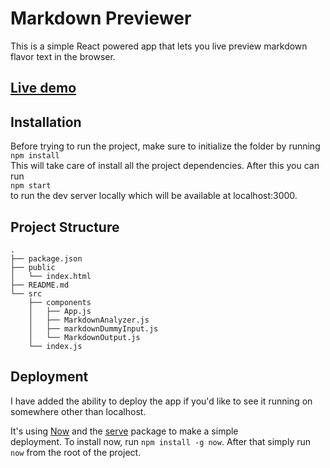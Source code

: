 # Markdown Previewer

This is a simple React powered app that lets you live preview markdown flavor text in the browser.  

## [Live demo](https://markdown-previewer-bxaruqjxby.now.sh/)

## Installation

Before trying to run the project, make sure to initialize the folder by running  
```npm install```  
This will take care of install all the project dependencies. After this you can run  
```npm start```  
to run the dev server locally which will be available at localhost:3000.  

## Project Structure

```
.
├── package.json
├── public
│   └── index.html
├── README.md
└── src
    ├── components
    │   ├── App.js
    │   ├── MarkdownAnalyzer.js
    │   ├── markdownDummyInput.js
    │   └── MarkdownOutput.js
    └── index.js
```
## Deployment

I have added the ability to deploy the app if you'd like to see it running on somewhere other than localhost.

It's using [Now](https://zeit.co/now) and the [serve](https://github.com/zeit/serve) package to make a simple  
deployment. To install now, run ```npm install -g now```. After that simply run ```now``` from the root of the project.